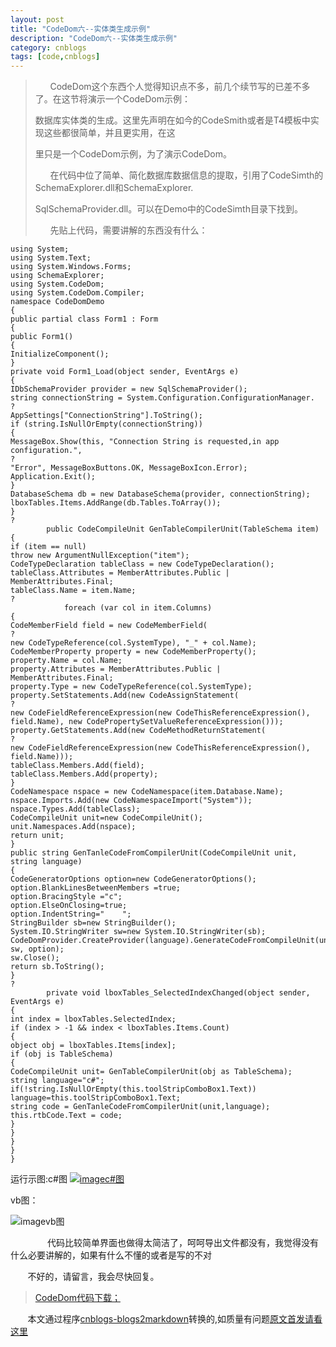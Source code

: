 ```yaml
---
layout: post
title: "CodeDom六--实体类生成示例"
description: "CodeDom六--实体类生成示例"
category: cnblogs
tags: [code,cnblogs]
---
```

> &nbsp;&nbsp;&nbsp;&nbsp;&nbsp; CodeDom这个东西个人觉得知识点不多，前几个续节写的已差不多了。在这节将演示一个CodeDom示例：
> 
> 数据库实体类的生成。这里先声明在如今的CodeSmith或者是T4模板中实现这些都很简单，并且更实用，在这
> 
> 里只是一个CodeDom示例，为了演示CodeDom。
> 
> &nbsp;&nbsp;&nbsp;&nbsp;&nbsp; 在代码中位了简单、简化数据库数据信息的提取，引用了CodeSimth的SchemaExplorer.dll和SchemaExplorer.
> 
> SqlSchemaProvider.dll。可以在Demo中的CodeSimth目录下找到。
> 
> &nbsp;&nbsp;&nbsp;&nbsp;&nbsp; 先贴上代码，需要讲解的东西没有什么：
 
    using System;
    using System.Text;
    using System.Windows.Forms;
    using SchemaExplorer;
    using System.CodeDom;
    using System.CodeDom.Compiler;
    namespace CodeDomDemo
    {
    public partial class Form1 : Form
    {
    public Form1()
    {
    InitializeComponent();
    }
    private void Form1_Load(object sender, EventArgs e)
    {
    IDbSchemaProvider provider = new SqlSchemaProvider();
    string connectionString = System.Configuration.ConfigurationManager.
    ?
    AppSettings["ConnectionString"].ToString();
    if (string.IsNullOrEmpty(connectionString))
    {
    MessageBox.Show(this, "Connection String is requested,in app configuration.",
    ?
    "Error", MessageBoxButtons.OK, MessageBoxIcon.Error);
    Application.Exit();
    }
    DatabaseSchema db = new DatabaseSchema(provider, connectionString);
    lboxTables.Items.AddRange(db.Tables.ToArray());
    }
    ?
            public CodeCompileUnit GenTableCompilerUnit(TableSchema item)
    {
    if (item == null)
    throw new ArgumentNullException("item");
    CodeTypeDeclaration tableClass = new CodeTypeDeclaration();
    tableClass.Attributes = MemberAttributes.Public | MemberAttributes.Final;
    tableClass.Name = item.Name;
    ?
                foreach (var col in item.Columns)
    {
    CodeMemberField field = new CodeMemberField(
    ?
    new CodeTypeReference(col.SystemType), "_" + col.Name);
    CodeMemberProperty property = new CodeMemberProperty();
    property.Name = col.Name;
    property.Attributes = MemberAttributes.Public | MemberAttributes.Final;
    property.Type = new CodeTypeReference(col.SystemType);
    property.SetStatements.Add(new CodeAssignStatement(
    ?
    new CodeFieldReferenceExpression(new CodeThisReferenceExpression(),
    field.Name), new CodePropertySetValueReferenceExpression()));
    property.GetStatements.Add(new CodeMethodReturnStatement(
    ?
    new CodeFieldReferenceExpression(new CodeThisReferenceExpression(), field.Name)));
    tableClass.Members.Add(field);
    tableClass.Members.Add(property);
    }
    CodeNamespace nspace = new CodeNamespace(item.Database.Name);
    nspace.Imports.Add(new CodeNamespaceImport("System"));
    nspace.Types.Add(tableClass);
    CodeCompileUnit unit=new CodeCompileUnit();
    unit.Namespaces.Add(nspace);
    return unit;
    }
    public string GenTanleCodeFromCompilerUnit(CodeCompileUnit unit, string language)
    {
    CodeGeneratorOptions option=new CodeGeneratorOptions();
    option.BlankLinesBetweenMembers =true;
    option.BracingStyle ="c";
    option.ElseOnClosing=true;
    option.IndentString="    ";
    StringBuilder sb=new StringBuilder();
    System.IO.StringWriter sw=new System.IO.StringWriter(sb);
    CodeDomProvider.CreateProvider(language).GenerateCodeFromCompileUnit(unit, sw, option);
    sw.Close();
    return sb.ToString();
    }
    ?
            private void lboxTables_SelectedIndexChanged(object sender, EventArgs e)
    {
    int index = lboxTables.SelectedIndex;
    if (index > -1 && index < lboxTables.Items.Count)
    {
    object obj = lboxTables.Items[index];
    if (obj is TableSchema)
    {
    CodeCompileUnit unit= GenTableCompilerUnit(obj as TableSchema);
    string language="c#";
    if(!string.IsNullOrEmpty(this.toolStripComboBox1.Text))
    language=this.toolStripComboBox1.Text;
    string code = GenTanleCodeFromCompilerUnit(unit,language);
    this.rtbCode.Text = code;
    }
    }
    }
    }
    }
    
运行示图:c#图
[![imagec#图](http://images.cnblogs.com/cnblogs_com/whitewolf/WindowsLiveWriter/CodeDom_12400/image_thumb.png "c#图")](http://images.cnblogs.com/cnblogs_com/whitewolf/WindowsLiveWriter/CodeDom_12400/image_2.png) 

 vb图：
 
![imagevb图](http://images.cnblogs.com/cnblogs_com/whitewolf/WindowsLiveWriter/CodeDom_12400/image_thumb_1.png "vb图")

&nbsp;&nbsp;&nbsp;&nbsp;&nbsp;&nbsp;&nbsp;&nbsp;&nbsp;&nbsp;&nbsp;&nbsp;&nbsp;&nbsp; 代码比较简单界面也做得太简洁了，呵呵导出文件都没有，我觉得没有什么必要讲解的，如果有什么不懂的或者是写的不对

&nbsp;&nbsp;&nbsp;&nbsp;&nbsp;&nbsp; 不好的，请留言，我会尽快回复。

> [CodeDom代码下载；](http://files.cnblogs.com/whitewolf/CodeDomDemo-GeneratorCode.rar)

&nbsp;&nbsp;&nbsp;&nbsp;&nbsp;&nbsp;&nbsp;本文通过程序[cnblogs-blogs2markdown](https://github.com/greengerong/cnblogs-blogs2markdown "cnblogs-blogs2markdown")转换的,如质量有问题[原文首发请看这里](http://www.cnblogs.com/whitewolf/archive/2010/07/08/1773361.html "原文首发")